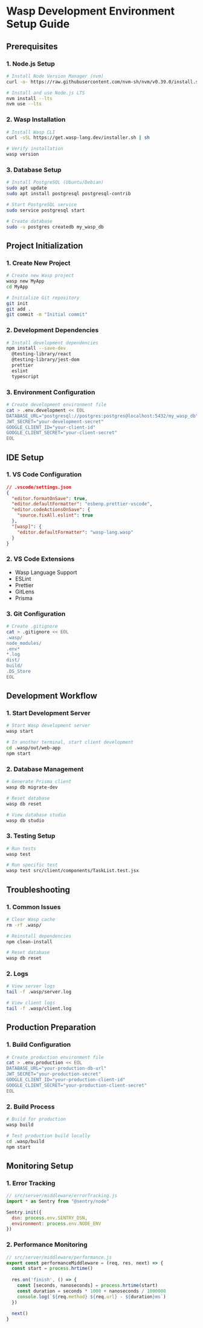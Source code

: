# Wasp Development Environment Setup Guide

## Prerequisites

### 1. Node.js Setup
```bash
# Install Node Version Manager (nvm)
curl -o- https://raw.githubusercontent.com/nvm-sh/nvm/v0.39.0/install.sh | bash

# Install and use Node.js LTS
nvm install --lts
nvm use --lts
```

### 2. Wasp Installation
```bash
# Install Wasp CLI
curl -sSL https://get.wasp-lang.dev/installer.sh | sh

# Verify installation
wasp version
```

### 3. Database Setup
```bash
# Install PostgreSQL (Ubuntu/Debian)
sudo apt update
sudo apt install postgresql postgresql-contrib

# Start PostgreSQL service
sudo service postgresql start

# Create database
sudo -u postgres createdb my_wasp_db
```

## Project Initialization

### 1. Create New Project
```bash
# Create new Wasp project
wasp new MyApp
cd MyApp

# Initialize Git repository
git init
git add .
git commit -m "Initial commit"
```

### 2. Development Dependencies
```bash
# Install development dependencies
npm install --save-dev
  @testing-library/react
  @testing-library/jest-dom
  prettier
  eslint
  typescript
```

### 3. Environment Configuration
```bash
# Create development environment file
cat > .env.development << EOL
DATABASE_URL="postgresql://postgres:postgres@localhost:5432/my_wasp_db"
JWT_SECRET="your-development-secret"
GOOGLE_CLIENT_ID="your-client-id"
GOOGLE_CLIENT_SECRET="your-client-secret"
EOL
```

## IDE Setup

### 1. VS Code Configuration
```json
// .vscode/settings.json
{
  "editor.formatOnSave": true,
  "editor.defaultFormatter": "esbenp.prettier-vscode",
  "editor.codeActionsOnSave": {
    "source.fixAll.eslint": true
  },
  "[wasp]": {
    "editor.defaultFormatter": "wasp-lang.wasp"
  }
}
```

### 2. VS Code Extensions
- Wasp Language Support
- ESLint
- Prettier
- GitLens
- Prisma

### 3. Git Configuration
```bash
# Create .gitignore
cat > .gitignore << EOL
.wasp/
node_modules/
.env*
*.log
dist/
build/
.DS_Store
EOL
```

## Development Workflow

### 1. Start Development Server
```bash
# Start Wasp development server
wasp start

# In another terminal, start client development
cd .wasp/out/web-app
npm start
```

### 2. Database Management
```bash
# Generate Prisma client
wasp db migrate-dev

# Reset database
wasp db reset

# View database studio
wasp db studio
```

### 3. Testing Setup
```bash
# Run tests
wasp test

# Run specific test
wasp test src/client/components/TaskList.test.jsx
```

## Troubleshooting

### 1. Common Issues
```bash
# Clear Wasp cache
rm -rf .wasp/

# Reinstall dependencies
npm clean-install

# Reset database
wasp db reset
```

### 2. Logs
```bash
# View server logs
tail -f .wasp/server.log

# View client logs
tail -f .wasp/client.log
```

## Production Preparation

### 1. Build Configuration
```bash
# Create production environment file
cat > .env.production << EOL
DATABASE_URL="your-production-db-url"
JWT_SECRET="your-production-secret"
GOOGLE_CLIENT_ID="your-production-client-id"
GOOGLE_CLIENT_SECRET="your-production-client-secret"
EOL
```

### 2. Build Process
```bash
# Build for production
wasp build

# Test production build locally
cd .wasp/build
npm start
```

## Monitoring Setup

### 1. Error Tracking
```javascript
// src/server/middleware/errorTracking.js
import * as Sentry from "@sentry/node"

Sentry.init({
  dsn: process.env.SENTRY_DSN,
  environment: process.env.NODE_ENV
})
```

### 2. Performance Monitoring
```javascript
// src/server/middleware/performance.js
export const performanceMiddleware = (req, res, next) => {
  const start = process.hrtime()
  
  res.on('finish', () => {
    const [seconds, nanoseconds] = process.hrtime(start)
    const duration = seconds * 1000 + nanoseconds / 1000000
    console.log(`${req.method} ${req.url} - ${duration}ms`)
  })
  
  next()
}
```
